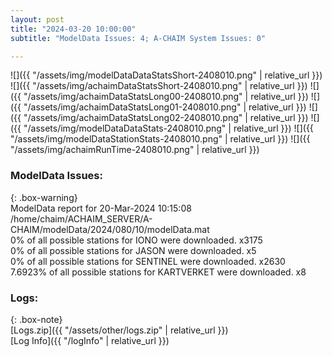 ```yaml
---
layout: post
title: "2024-03-20 10:00:00"
subtitle: "ModelData Issues: 4; A-CHAIM System Issues: 0"

---
```


![]({{ "/assets/img/modelDataDataStatsShort-2408010.png" | relative_url }})
![]({{ "/assets/img/achaimDataStatsShort-2408010.png" | relative_url }})
![]({{ "/assets/img/achaimDataStatsLong00-2408010.png" | relative_url }})
![]({{ "/assets/img/achaimDataStatsLong01-2408010.png" | relative_url }})
![]({{ "/assets/img/achaimDataStatsLong02-2408010.png" | relative_url }})
![]({{ "/assets/img/modelDataDataStats-2408010.png" | relative_url }})
![]({{ "/assets/img/modelDataStationStats-2408010.png" | relative_url }})
![]({{ "/assets/img/achaimRunTime-2408010.png" | relative_url }})


### ModelData Issues:  
  
{: .box-warning}  
 ModelData report for 20-Mar-2024 10:15:08   
 /home/chaim/ACHAIM_SERVER/A-CHAIM/modelData/2024/080/10/modelData.mat   
 0% of all possible stations for IONO were downloaded. x3175   
 0% of all possible stations for JASON were downloaded. x5   
 0% of all possible stations for SENTINEL were downloaded. x2630   
 7.6923% of all possible stations for KARTVERKET were downloaded. x8   
  


### Logs:  
  
{: .box-note}  
[Logs.zip]({{ "/assets/other/logs.zip" | relative_url }})  
[Log Info]({{ "/logInfo" | relative_url }})  
